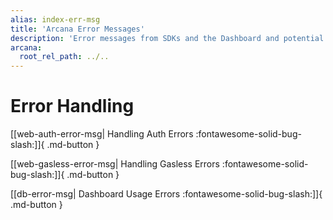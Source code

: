 ```yaml
---
alias: index-err-msg
title: 'Arcana Error Messages'
description: 'Error messages from SDKs and the Dashboard and potential causes.'
arcana:
  root_rel_path: ../..
---
```


# Error Handling

[[web-auth-error-msg| Handling Auth Errors :fontawesome-solid-bug-slash:]]{ .md-button }

[[web-gasless-error-msg| Handling Gasless Errors :fontawesome-solid-bug-slash:]]{ .md-button }

[[db-error-msg| Dashboard Usage Errors :fontawesome-solid-bug-slash:]]{ .md-button }